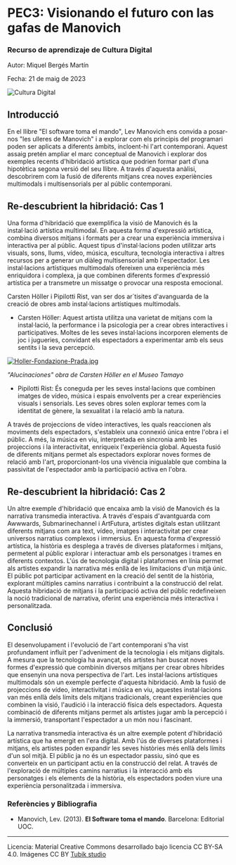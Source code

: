 # PEC3: Visionando el futuro con las gafas de Manovich 

### Recurso de aprendizaje de Cultura Digital 


Autor: Miquel Bergés Martín 


Fecha: 21 de maig de 2023

![Cultura Digital](https://miro.medium.com/max/1400/0*9PyyNvrO2PcD3KuU.png) 



## Introducció

En el llibre "El software toma el mando", Lev Manovich ens convida a posar-nos "les ulleres de Manovich" i a explorar com els principis del programari poden ser aplicats a diferents àmbits, incloent-hi l'art contemporani. Aquest assaig pretén ampliar el marc conceptual de Manovich i explorar dos exemples recents d'hibridació artística que podrien formar part d'una hipotètica segona versió del seu llibre. A través d'aquesta anàlisi, descobrirem com la fusió de diferents mitjans crea noves experiències multimodals i multisensorials per al públic contemporani.


## Re-descubrient la hibridació: Cas 1

Una forma d'hibridació que exemplifica la visió de Manovich és la instal·lació artística multimodal. En aquesta forma d'expressió artística, combina diversos mitjans i formats per a crear una experiència immersiva i interactiva per al públic. Aquest tipus d'instal·lacions poden utilitzar arts visuals, sons, llums, vídeo, música, escultura, tecnologia interactiva i altres recursos per a generar un diàleg multisensorial amb l'espectador. Les instal·lacions artístiques multimodals ofereixen una experiència més enriquidora i complexa, ja que combinen diferents formes d'expressió artística per a transmetre un missatge o provocar una resposta emocional. 

Carsten Höller i Pipilotti Rist, van ser dos ar´tisites d'avanguarda de la creació de obres amb instal·lacions artístiques multimodals.
* Carsten Höller: Aquest artista utilitza una varietat de mitjans com la instal·lació, la performance i la psicologia per a crear obres interactives i participatives. Moltes de les seves instal·lacions incorporen elements de joc i jugueries, convidant els espectadors a experimentar amb els seus sentits i la seva percepció.

[![Holler-Fondazione-Prada.jpg](https://i.postimg.cc/zfZ3KQnj/Holler-Fondazione-Prada.jpg)](https://postimg.cc/9DbWjJgR)

*"Alucinaciones" obra de Carsten Höller en el Museo Tamayo*
* Pipilotti Rist: És coneguda per les seves instal·lacions que combinen imatges de vídeo, música i espais envolvents per a crear experiències visuals i sensorials. Les seves obres solen explorar temes com la identitat de gènere, la sexualitat i la relació amb la natura.



A través de projeccions de vídeo interactives, les quals reaccionen als moviments dels espectadors, s'estableix una connexió única entre l'obra i el públic. A més, la música en viu, interpretada en sincronia amb les projeccions i la interactivitat, enriqueix l'experiència global. Aquesta fusió de diferents mitjans permet als espectadors explorar noves formes de relació amb l'art, proporcionant-los una vivència inigualable que combina la passivitat de l'espectador amb la participació activa en l'obra.


## Re-descubrient la hibridació: Cas 2

Un altre exemple d'hibridació que encaixa amb la visió de Manovich és la narrativa transmedia interactiva. A través d'espais d'avantguarda com Awwwards, Submarinechannel i ArtFutura, artistes digitals estan utilitzant diferents mitjans com ara text, vídeo, imatges i interactivitat per crear universos narratius complexos i immersius. En aquesta forma d'expressió artística, la història es desplega a través de diverses plataformes i mitjans, permetent al públic explorar i interactuar amb els personatges i trames en diferents contextos. L'ús de tecnologia digital i plataformes en línia permet als artistes expandir la narrativa més enllà de les limitacions d'un mitjà únic. El públic pot participar activament en la creació del sentit de la història, explorant múltiples camins narratius i contribuint a la construcció del relat. Aquesta hibridació de mitjans i la participació activa del públic redefineixen la noció tradicional de narrativa, oferint una experiència més interactiva i personalitzada.


## Conclusió

El desenvolupament i l'evolució de l'art contemporani s'ha vist profundament influït per l'adveniment de la tecnologia i els mitjans digitals. A mesura que la tecnologia ha avançat, els artistes han buscat noves formes d'expressió que combinin diversos mitjans per crear obres híbrides que ensenyin una nova perspectiva de l'art. Les instal·lacions artístiques multimodals són un exemple perfecte d'aquesta hibridació. Amb la fusió de projeccions de vídeo, interactivitat i música en viu, aquestes instal·lacions van més enllà dels límits dels mitjans tradicionals, creant experiències que combinen la visió, l'audició i la interacció física dels espectadors. Aquesta combinació de diferents mitjans permet als artistes jugar amb la percepció i la immersió, transportant l'espectador a un món nou i fascinant.

La narrativa transmedia interactiva és un altre exemple potent d'hibridació artística que ha emergit en l'era digital. Amb l'ús de diverses plataformes i mitjans, els artistes poden expandir les seves històries més enllà dels límits d'un sol mitjà. El públic ja no és un espectador passiu, sinó que es converteix en un participant actiu en la construcció del relat. A través de l'exploració de múltiples camins narratius i la interacció amb els personatges i els elements de la història, els espectadors poden viure una experiència personalitzada i immersiva. 


### Referències y Bibliografia

* Manovich, Lev. (2013). **El Software toma el mando**. Barcelona: Editorial UOC. 


----

Licencia: Material Creative Commons desarrollado bajo licencia CC BY-SA 4.0. Imágenes CC BY [Tubik studio](https://blog.tubikstudio.com/how-to-create-original-flat-illustrations-designers-tips/) 
